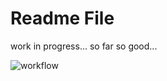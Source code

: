 # Readme File
work in progress...
so far so good...

![workflow](https://github.com/jules946/sem/actions/workflows/main.yml/badge.svg)